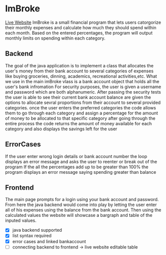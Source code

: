 # ImBroke
[Live Website](https://jackwilliams2480.github.io/ImBroke/index.html)
ImBroke is a small financial program that lets users catorgorize their monthly expenses and calculate how much they should spend within each month. Based on the entered percentages, the program will output monthly limits on spending within each category. 

## Backend
The goal of the java application is to implement a class that allocates the user's money from their bank account to several categories of expenses like buying groceries, dinning, academics, recreational activities,etc.
What we use in the main imBroke vlass is a bank account object that holds all the user's bank infromation
For security purposes, the user is given a username and password which are both alphanumeric.
After passing the security tests the user is able to see their current bank account balance are given the options to allocate sevral proportions from their account to several provided categories.
once the user enters the preferred categories the code allows them to go through each category and assign a percentage for the amount of money to be allocated to that specific category
after going through the entire process the code returns the amount of money available for each category and also displays the savings left for the user

## ErrorCases
If the user enter wrong login details or bank account number the loop displays an error message and asks the user to reenter or break out of the program
If the all the percentages add up to be greater than 100% the program displays an error message saying spending greater than balance

## Frontend
The main page prompts for a login using your bank account and password. From here the java backend would come into play by letting the user enter all of his expenses using the balance from the bank account. Then using the calculated values the website will showcase a bargraph and table of the inputed values. 

- [x] java backend supported
- [x] list syntax required
- [x] error cases and linked bankaccount
- [ ] connecting backend to frontend -> live website editable table
